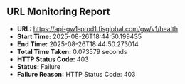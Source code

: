 ## URL Monitoring Report

- **URL:** https://api-gw1-prod1.fisglobal.com/gw/v1/health
- **Start Time:** 2025-08-26T18:44:50.199435
- **End Time:** 2025-08-26T18:44:50.273014
- **Total Time Taken:** 0.073579 seconds
- **HTTP Status Code:** 403
- **Status:** Failure
- **Failure Reason:** HTTP Status Code: 403
